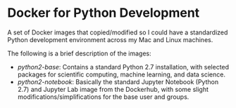 # Docker for Python Development

A set of Docker images that copied/modified so I could have a standardized Python development environment across my Mac and Linux machines.

The following is a brief description of the images:
* _python2-base_: Contains a standard Python 2.7 installation, with selected packages for scientific computing, machine learning, and data science.
* _python2-notebook_: Basically the standard Jupyter Notebook (Python 2.7) and Jupyter Lab image from the Dockerhub, with some slight modifications/simplifications for the base user and groups.